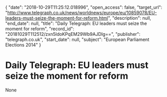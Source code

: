 {
  "date": "2018-10-29T11:25:12.018996", 
  "open_access": false, 
  "target_url": "http://www.telegraph.co.uk/news/worldnews/europe/eu/10859078/EU-leaders-must-seize-the-moment-for-reform.html", 
  "description": null, 
  "end_date": null, 
  "title": "Daily Telegraph: EU leaders must seize the moment for reform", 
  "record_id": "20181029T112512/zxn5ldoKPqEM29Wb9AJDIg==", 
  "publisher": "telegraph.co.uk", 
  "start_date": null, 
  "subject": "European Parliament Elections 2014"
}

# Daily Telegraph: EU leaders must seize the moment for reform

None